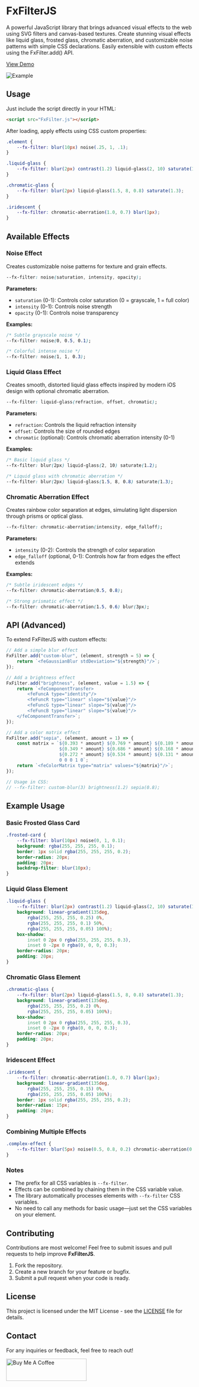 # FxFilterJS
A powerful JavaScript library that brings advanced visual effects to the web using SVG filters and canvas-based textures. Create stunning visual effects like liquid glass, frosted glass, chromatic aberration, and customizable noise patterns with simple CSS declarations. Easily extensible with custom effects using the FxFilter.add() API.

[View Demo](https://html-preview.github.io/?url=https://github.com/berkaytumal/FxFilterJS/blob/main/index.html)

<img src="example.webp" alt="Example" style="max-width: 400px;">

## Usage

Just include the script directly in your HTML:

```html
<script src="FxFilter.js"></script>
```

After loading, apply effects using CSS custom properties:

```css
.element {
    --fx-filter: blur(10px) noise(.25, 1, .1);
}

.liquid-glass {
    --fx-filter: blur(2px) contrast(1.2) liquid-glass(2, 10) saturate(1.2);
}

.chromatic-glass {
    --fx-filter: blur(2px) liquid-glass(1.5, 8, 0.8) saturate(1.3);
}

.iridescent {
    --fx-filter: chromatic-aberration(1.0, 0.7) blur(1px);
}
```

## Available Effects

### Noise Effect
Creates customizable noise patterns for texture and grain effects.

```css
--fx-filter: noise(saturation, intensity, opacity);
```

**Parameters:**
- `saturation` (0-1): Controls color saturation (0 = grayscale, 1 = full color)
- `intensity` (0-1): Controls noise strength
- `opacity` (0-1): Controls noise transparency

**Examples:**
```css
/* Subtle grayscale noise */
--fx-filter: noise(0, 0.5, 0.1);

/* Colorful intense noise */
--fx-filter: noise(1, 1, 0.3);
```

### Liquid Glass Effect
Creates smooth, distorted liquid glass effects inspired by modern iOS design with optional chromatic aberration.

```css
--fx-filter: liquid-glass(refraction, offset, chromatic);
```

**Parameters:**
- `refraction`: Controls the liquid refraction intensity
- `offset`: Controls the size of rounded edges
- `chromatic` (optional): Controls chromatic aberration intensity (0-1)

**Examples:**
```css
/* Basic liquid glass */
--fx-filter: blur(2px) liquid-glass(2, 10) saturate(1.2);

/* Liquid glass with chromatic aberration */
--fx-filter: blur(2px) liquid-glass(1.5, 8, 0.8) saturate(1.3);
```

### Chromatic Aberration Effect
Creates rainbow color separation at edges, simulating light dispersion through prisms or optical glass.

```css
--fx-filter: chromatic-aberration(intensity, edge_falloff);
```

**Parameters:**
- `intensity` (0-2): Controls the strength of color separation
- `edge_falloff` (optional, 0-1): Controls how far from edges the effect extends

**Examples:**
```css
/* Subtle iridescent edges */
--fx-filter: chromatic-aberration(0.5, 0.8);

/* Strong prismatic effect */
--fx-filter: chromatic-aberration(1.5, 0.6) blur(3px);
```

## API (Advanced)

To extend FxFilterJS with custom effects:

```javascript
// Add a simple blur effect
FxFilter.add("custom-blur", (element, strength = 5) => {
    return `<feGaussianBlur stdDeviation="${strength}"/>`;
});

// Add a brightness effect
FxFilter.add("brightness", (element, value = 1.5) => {
    return `<feComponentTransfer>
        <feFuncA type="identity"/>
        <feFuncR type="linear" slope="${value}"/>
        <feFuncG type="linear" slope="${value}"/>
        <feFuncB type="linear" slope="${value}"/>
    </feComponentTransfer>`;
});

// Add a color matrix effect
FxFilter.add("sepia", (element, amount = 1) => {
    const matrix = `${0.393 * amount} ${0.769 * amount} ${0.189 * amount} 0 0
                    ${0.349 * amount} ${0.686 * amount} ${0.168 * amount} 0 0
                    ${0.272 * amount} ${0.534 * amount} ${0.131 * amount} 0 0
                    0 0 0 1 0`;
    return `<feColorMatrix type="matrix" values="${matrix}"/>`;
});

// Usage in CSS:
// --fx-filter: custom-blur(3) brightness(1.2) sepia(0.8);
```

## Example Usage

### Basic Frosted Glass Card
```css
.frosted-card {
    --fx-filter: blur(10px) noise(0, 1, 0.1);
    background: rgba(255, 255, 255, 0.1);
    border: 1px solid rgba(255, 255, 255, 0.2);
    border-radius: 20px;
    padding: 20px;
    backdrop-filter: blur(10px);
}
```

### Liquid Glass Element
```css
.liquid-glass {
    --fx-filter: blur(2px) contrast(1.2) liquid-glass(2, 10) saturate(1.2);
    background: linear-gradient(135deg,
        rgba(255, 255, 255, 0.25) 0%,
        rgba(255, 255, 255, 0.1) 50%,
        rgba(255, 255, 255, 0.05) 100%);
    box-shadow: 
        inset 0 2px 0 rgba(255, 255, 255, 0.3),
        inset 0 -2px 0 rgba(0, 0, 0, 0.3);
    border-radius: 20px;
    padding: 20px;
}
```

### Chromatic Glass Element
```css
.chromatic-glass {
    --fx-filter: blur(2px) liquid-glass(1.5, 8, 0.8) saturate(1.3);
    background: linear-gradient(135deg,
        rgba(255, 255, 255, 0.2) 0%,
        rgba(255, 255, 255, 0.05) 100%);
    box-shadow: 
        inset 0 2px 0 rgba(255, 255, 255, 0.3),
        inset 0 -2px 0 rgba(0, 0, 0, 0.3);
    border-radius: 20px;
    padding: 20px;
}
```

### Iridescent Effect
```css
.iridescent {
    --fx-filter: chromatic-aberration(1.0, 0.7) blur(1px);
    background: linear-gradient(135deg,
        rgba(255, 255, 255, 0.15) 0%,
        rgba(255, 255, 255, 0.05) 100%);
    border: 1px solid rgba(255, 255, 255, 0.2);
    border-radius: 15px;
    padding: 20px;
}
```

### Combining Multiple Effects
```css
.complex-effect {
    --fx-filter: blur(5px) noise(0.5, 0.8, 0.2) chromatic-aberration(0.8, 0.8) liquid-glass(1, 6, 0.4);
}
```

### Notes

- The prefix for all CSS variables is `--fx-filter`.
- Effects can be combined by chaining them in the CSS variable value.
- The library automatically processes elements with `--fx-filter` CSS variables.
- No need to call any methods for basic usage—just set the CSS variables on your element.

## Contributing

Contributions are most welcome! Feel free to submit issues and pull requests to help improve **FxFilterJS**.

1. Fork the repository.
2. Create a new branch for your feature or bugfix.
3. Submit a pull request when your code is ready.

## License

This project is licensed under the MIT License - see the [LICENSE](LICENSE) file for details.

## Contact

For any inquiries or feedback, feel free to reach out!

<a href="https://www.buymeacoffee.com/berkaytumal" target="_blank"><img src="https://cdn.buymeacoffee.com/buttons/v2/default-yellow.png" alt="Buy Me A Coffee" style="height: 60px !important;width: 217px !important;" ></a>
